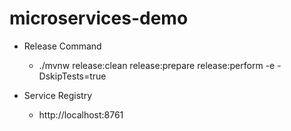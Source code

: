 # microservices-demo

- Release Command
  -  ./mvnw release:clean release:prepare release:perform  -e -DskipTests=true

- Service Registry
  - http://localhost:8761
